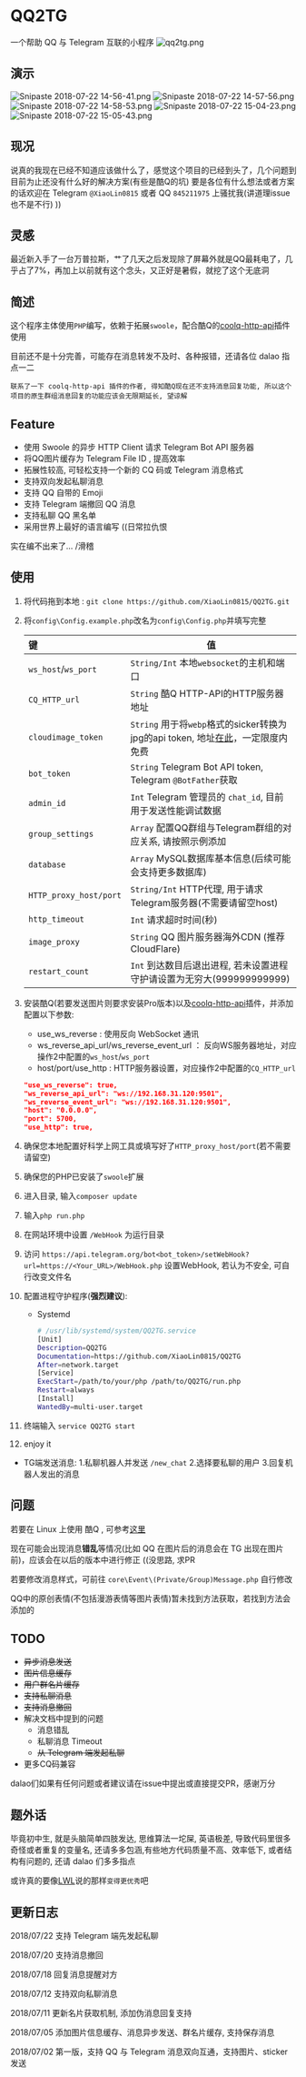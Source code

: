 
# QQ2TG

一个帮助 QQ 与 Telegram 互联的小程序
![qq2tg.png](https://i.loli.net/2018/07/22/5b543094633b6.png)

## 演示
![Snipaste 2018-07-22 14-56-41.png](https://i.loli.net/2018/07/22/5b5430944d542.png)
![Snipaste 2018-07-22 14-57-56.png](https://i.loli.net/2018/07/22/5b54309451a4b.png)
![Snipaste 2018-07-22 14-58-53.png](https://i.loli.net/2018/07/22/5b5430942e387.png)
![Snipaste 2018-07-22 15-04-23.png](https://i.loli.net/2018/07/22/5b543093ec26d.png)
![Snipaste 2018-07-22 15-05-43.png](https://i.loli.net/2018/07/22/5b5430940f0d7.png)

## 现况

说真的我现在已经不知道应该做什么了，感觉这个项目的已经到头了，几个问题到目前为止还没有什么好的解决方案(有些是酷Q的坑)
要是各位有什么想法或者方案的话欢迎在 Telegram `@XiaoLin0815` 或者 QQ `845211975` 上骚扰我(讲道理issue也不是不行) ))

## 灵感

最近新入手了一台万普拉斯，艹了几天之后发现除了屏幕外就是QQ最耗电了，几乎占了7%，再加上以前就有这个念头，又正好是暑假，就挖了这个无底洞

## 简述

这个程序主体使用`PHP`编写，依赖于拓展`swoole`，配合酷Q的[coolq-http-api](https://github.com/richardchien/coolq-http-api)插件使用

目前还不是十分完善，可能存在消息转发不及时、各种报错，还请各位 dalao 指点一二

```text
联系了一下 coolq-http-api 插件的作者, 得知酷Q现在还不支持消息回复功能, 所以这个项目的原生群组消息回复的功能应该会无限期延长, 望谅解
```

## Feature

- 使用 Swoole 的异步 HTTP Client 请求 Telegram Bot API 服务器
- 将QQ图片缓存为 Telegram File ID , 提高效率
- 拓展性较高, 可轻松支持一个新的 CQ 码或 Telegram 消息格式
- 支持双向发起私聊消息
- 支持 QQ 自带的 Emoji
- 支持 Telegram 端撤回 QQ 消息
- 支持私聊 QQ 黑名单
- 采用世界上最好的语言编写  ((日常拉仇恨

实在编不出来了...  /滑稽

## 使用

1. 将代码拖到本地 :  ```git clone https://github.com/XiaoLin0815/QQ2TG.git```
2. 将`config\Config.example.php`改名为`config\Config.php`并填写完整

    键           |值
    :------------|-------
     `ws_host`/`ws_port` |  `String/Int` 本地`websocket`的主机和端口
     `CQ_HTTP_url` |  `String` 酷Q HTTP-API的HTTP服务器地址
     `cloudimage_token` |  `String` 用于将`webp`格式的sicker转换为jpg的api token, 地址[在此](https://www.cloudimage.io)，一定限度内免费
     `bot_token` |  `String` Telegram Bot API token, Telegram `@BotFather`获取
     `admin_id` |  `Int` Telegram 管理员的 `chat_id`, 目前用于发送性能调试数据
     `group_settings` |  `Array` 配置QQ群组与Telegram群组的对应关系, 请按照示例添加
     `database` |  `Array` MySQL数据库基本信息(后续可能会支持更多数据库)
     `HTTP_proxy_host/port` |  `String/Int` HTTP代理, 用于请求Telegram服务器(不需要请留空host)
     `http_timeout` |  `Int` 请求超时时间(秒)
     `image_proxy` |  `String` QQ 图片服务器海外CDN (推荐CloudFlare)
     `restart_count` |  `Int` 到达数目后退出进程, 若未设置进程守护请设置为无穷大(999999999999)
3. 安装酷Q(若要发送图片则要求安装Pro版本)以及[coolq-http-api](https://github.com/richardchien/coolq-http-api)插件，并添加配置以下参数:
    - use_ws_reverse :  使用反向 WebSocket 通讯
    - ws_reverse_api_url/ws_reverse_event_url ： 反向WS服务器地址，对应操作2中配置的`ws_host`/`ws_port`
    - host/port/use_http :  HTTP服务器设置，对应操作2中配置的`CQ_HTTP_url`
    ```json
    "use_ws_reverse": true,
    "ws_reverse_api_url": "ws://192.168.31.120:9501",
    "ws_reverse_event_url": "ws://192.168.31.120:9501",
    "host": "0.0.0.0",
    "port": 5700,
    "use_http": true,
    ```
4. 确保您本地配置好科学上网工具或填写好了`HTTP_proxy_host/port`(若不需要请留空)
5. 确保您的PHP已安装了`swoole`扩展
6. 进入目录, 输入```composer update```
7. 输入```php run.php```
8. 在网站环境中设置 `/WebHook` 为运行目录
9. 访问 `https://api.telegram.org/bot<bot_token>/setWebHook?url=https://<Your_URL>/WebHook.php` 设置WebHook, 若认为不安全, 可自行改变文件名
10. 配置进程守护程序(**强烈建议**):
    - Systemd
        ```bash
        # /usr/lib/systemd/system/QQ2TG.service
        [Unit]
        Description=QQ2TG
        Documentation=https://github.com/XiaoLin0815/QQ2TG
        After=network.target
        [Service]
        ExecStart=/path/to/your/php /path/to/QQ2TG/run.php
        Restart=always
        [Install]
        WantedBy=multi-user.target
        ```
11. 终端输入 ```service QQ2TG start```
12. enjoy it

- TG端发送消息:
    1.私聊机器人并发送 `/new_chat`
    2.选择要私聊的用户
    3.回复机器人发出的消息

## 问题

若要在 Linux 上使用 酷Q , 可参考[这里](https://github.com/CoolQ/docker-wine-coolq)

现在可能会出现消息**错乱**等情况(比如 QQ 在图片后的消息会在 TG 出现在图片前)，应该会在以后的版本中进行修正  ((没思路, 求PR

若要修改消息样式，可前往 `core\Event\(Private/Group)Message.php` 自行修改

QQ中的原创表情(不包括漫游表情等图片表情)暂未找到方法获取，若找到方法会添加的

## TODO

- ~~异步消息发送~~
- ~~图片信息缓存~~
- ~~用户群名片缓存~~
- ~~支持私聊消息~~
- ~~支持消息撤回~~
- 解决文档中提到的问题
  - 消息错乱
  - 私聊消息 Timeout
  - ~~从 Telegram 端发起私聊~~
- 更多CQ码兼容

dalao们如果有任何问题或者建议请在issue中提出或直接提交PR，感谢万分

## 题外话

毕竟初中生, 就是头脑简单四肢发达, 思维算法一坨屎, 英语极差, 导致代码里很多奇怪或者重复的变量名, 还请多多包涵,有些地方代码质量不高、效率低下, 或者结构有问题的, 还请 dalao 们多多指点

或许真的要像[LWL](https://lwl.moe)说的那样`变得更优秀`吧

## 更新日志

2018/07/22 支持 Telegram 端先发起私聊

2018/07/20 支持消息撤回

2018/07/18 回复消息提醒对方

2018/07/12 支持双向私聊消息

2018/07/11 更新名片获取机制, 添加伪消息回复支持

2018/07/05 添加图片信息缓存、消息异步发送、群名片缓存, 支持保存消息

2018/07/02 第一版，支持 QQ 与 Telegram 消息双向互通，支持图片、sticker 发送